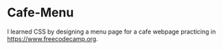 # Cafe-Menu

I learned CSS by designing a menu page for a cafe webpage practicing in https://www.freecodecamp.org.
